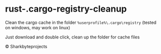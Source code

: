 # rust-.cargo-registry-cleanup

Clean the cargo cache in the folder `%userprofile%\.cargo\registry` (tested on windows, may work on linux)

Just download and double click, clean up the folder for cache files

&copy; Sharkbyteprojects
